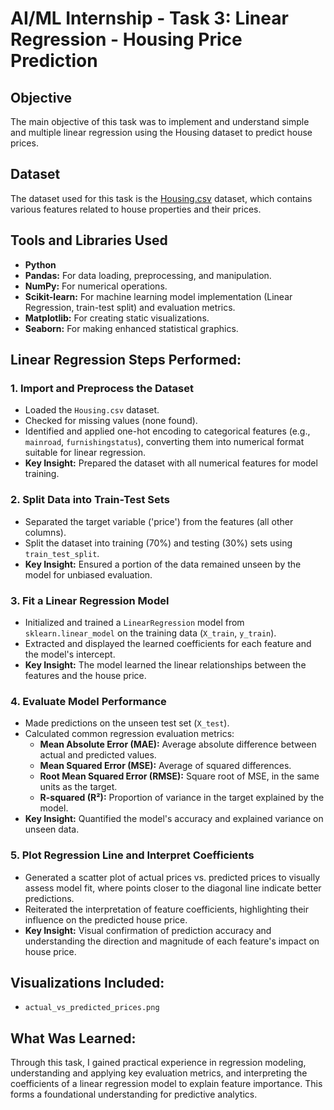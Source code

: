 # AI/ML Internship - Task 3: Linear Regression - Housing Price Prediction

## Objective
The main objective of this task was to implement and understand simple and multiple linear regression using the Housing dataset to predict house prices.

## Dataset
The dataset used for this task is the [Housing.csv](Housing.csv) dataset, which contains various features related to house properties and their prices.

## Tools and Libraries Used
* **Python**
* **Pandas:** For data loading, preprocessing, and manipulation.
* **NumPy:** For numerical operations.
* **Scikit-learn:** For machine learning model implementation (Linear Regression, train-test split) and evaluation metrics.
* **Matplotlib:** For creating static visualizations.
* **Seaborn:** For making enhanced statistical graphics.

## Linear Regression Steps Performed:

### 1. Import and Preprocess the Dataset
* Loaded the `Housing.csv` dataset.
* Checked for missing values (none found).
* Identified and applied one-hot encoding to categorical features (e.g., `mainroad`, `furnishingstatus`), converting them into numerical format suitable for linear regression.
* **Key Insight:** Prepared the dataset with all numerical features for model training.

### 2. Split Data into Train-Test Sets
* Separated the target variable ('price') from the features (all other columns).
* Split the dataset into training (70%) and testing (30%) sets using `train_test_split`.
* **Key Insight:** Ensured a portion of the data remained unseen by the model for unbiased evaluation.

### 3. Fit a Linear Regression Model
* Initialized and trained a `LinearRegression` model from `sklearn.linear_model` on the training data (`X_train`, `y_train`).
* Extracted and displayed the learned coefficients for each feature and the model's intercept.
* **Key Insight:** The model learned the linear relationships between the features and the house price.

### 4. Evaluate Model Performance
* Made predictions on the unseen test set (`X_test`).
* Calculated common regression evaluation metrics:
    * **Mean Absolute Error (MAE):** Average absolute difference between actual and predicted values.
    * **Mean Squared Error (MSE):** Average of squared differences.
    * **Root Mean Squared Error (RMSE):** Square root of MSE, in the same units as the target.
    * **R-squared (R²):** Proportion of variance in the target explained by the model.
* **Key Insight:** Quantified the model's accuracy and explained variance on unseen data.

### 5. Plot Regression Line and Interpret Coefficients
* Generated a scatter plot of actual prices vs. predicted prices to visually assess model fit, where points closer to the diagonal line indicate better predictions.
* Reiterated the interpretation of feature coefficients, highlighting their influence on the predicted house price.
* **Key Insight:** Visual confirmation of prediction accuracy and understanding the direction and magnitude of each feature's impact on house price.

## Visualizations Included:
* `actual_vs_predicted_prices.png`

## What Was Learned:
Through this task, I gained practical experience in regression modeling, understanding and applying key evaluation metrics, and interpreting the coefficients of a linear regression model to explain feature importance. This forms a foundational understanding for predictive analytics.
